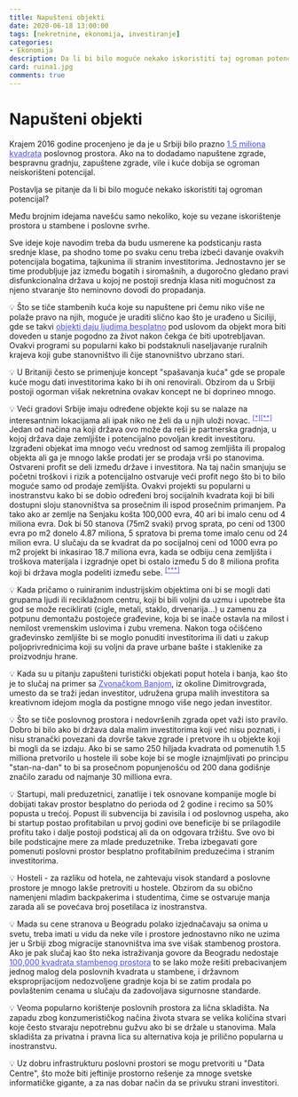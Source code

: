 ```yaml
---
title: Napušteni objekti
date: 2020-06-18 13:00:00
tags: [nekretnine, ekonomija, investiranje]
categories:
- Ekonomija 
description: Da li bi bilo moguće nekako iskoristiti taj ogroman potencijal napuštenih objekata i kako?
card: ruina1.jpg
comments: true
---
```


<style>
    .img-mb-14 { margin-bottom: 14px; }
    a { color: #6463ce; font-weight: 500; }
</style>

# Napušteni objekti

Krajem 2016 godine procenjeno je da je u Srbiji bilo prazno [1,5 miliona kvadrata](https://www.blic.rs/vesti/beograd/avetinjske-zgrade-prestonice-sablasno-prazno-cak-15-miliona-kvadrata-poslovnog/13rw5rz) poslovnog prostora. Ako na to dodadamo napuštene zgrade, bespravnu gradnju, zapuštene zgrade, vile i kuće dobija se ogroman neiskorišteni potencijal.

Postavlja se pitanje da li bi bilo moguće nekako iskoristiti taj ogroman potencijal?

Među brojnim idejama navešću samo nekoliko, koje su vezane iskorištenje prostora u stambene i poslovne svrhe. 

Sve ideje koje navodim treba da budu usmerene ka podsticanju rasta srednje klase, pa shodno tome po svaku cenu treba izbeći davanje ovakvih potencijala bogatima, tajkunima ili stranim investitorima. Jednostavno jer se time produbljuje jaz između bogatih i siromašnih, a dugoročno gledano pravi disfunkcionalna država u kojoj ne postoji srednja klasa niti mogućnost za njeno stvaranje što neminovno dovodi do propadanja.

💡 Što se tiče stambenih kuća koje su napuštene pri čemu niko više ne polaže pravo na njih, moguće je uraditi slično kao što je urađeno u Siciliji, gde se takvi [objekti daju ljudima besplatno](https://www.rtvbn.com/3970751/prelijepi-gradic-na-siciliji-nudi-kuce-besplatno) pod uslovom da objekt mora biti doveden u stanje pogodno za život nakon čekga će biti upotrebljavan. Ovakvi programi su popularni kako bi podstaknuli naseljavanje ruralnih krajeva koji gube stanovništvo ili čije stanovništvo ubrzano stari.

💡 U Britaniji često se primenjuje koncept "spašavanja kuća" gde se propale kuće mogu dati investitorima kako bi ih oni renovirali. Obzirom da u Srbiji postoji ogorman višak nekretnina ovakav koncept ne bi doprineo mnogo.

💡 Veći gradovi Srbije imaju određene objekte koji su se nalaze na interesantnim lokacijama ali ipak niko ne želi da u njih uloži novac. <sup>[[*]](https://www.blic.rs/vesti/beograd/kuce-strave-od-ovih-napustenih-vila-u-beogradu-prolaznike-podilazi-jeza-video/bvwzxn0)[[**]](https://www.blic.rs/vesti/beograd/opet-prodaju-kucu-tajni-vila-na-senjaku-na-snizenju-ali-je-problem-sto-je-pripadala/0dx11rz)</sup> Jedan od načina na koji država ovo može da reši je partnerska gradnja, u kojoj država daje zemljište i potencijalno povoljan kredit investitoru. Izgrađeni objekat ima mnogo veću vrednost od samog zemljišta ili propalog objekta ali ga je mnogo lakše prodati jer se prodaja vrši po stanovima.  Ostvareni profit se deli između države i investitora. Na taj način smanjuju se početni troškovi i rizik a potencijalno ostvaruje veći profit nego što bi to bilo moguće samo od prodaje zemljišta. Ovakvi projekti su popularni u inostranstvu kako bi se dobio određeni broj socijalnih kvadrata koji bi bili dostupni sloju stanovništva sa prosečnim ili ispod prosečnim primanjem. Pa tako ako ar zemlje na Senjaku košta 100,000 evra, 40 ari bi imalo cenu od 4 miliona evra. Dok bi 50 stanova (75m2 svaki) prvog sprata, po ceni od 1300 evra po m2 donelo 4.87 miliona, 5 spratova bi prema tome imalo cenu od 24 milion evra. U slučaju da se kvadrat da po socijalnoj ceni od 1000 evra po m2 projekt bi inkasirao 18.7 miliona evra, kada se odbiju cena zemljišta i troškova materijala i izgradnje opet bi ostalo između 5 do 8 miliona profita koji bi država mogla podeliti između sebe. <sup>[[***]](https://www.danas.rs/drustvo/u-srbiji-se-na-stanovima-zaradjuje-najvise-na-svetu/)</sup>

💡 Kada pričamo o ruiniranim industrijskim objektima oni bi se mogli dati grupama ljudi ili reciklažnom centru, koji bi bili voljni da uzmu i upotrebe šta god se može reciklirati (cigle, metali, staklo, drvenarija...) u zamenu za potpunu demontažu postojeće građevine, koja bi se inače ostavla na milost i nemilost vremenskim uslovima i zubu vremena. Nakon toga očišćeno građevinsko zemljište bi se moglo ponuditi investitorima ili dati u zakup poljoprivrednicima koji su voljni da prave urbane bašte i staklenike za proizvodnju hrane.

💡 Kada su u pitanju zapušteni turistički objekati poput hotela i banja, kao što je to slučaj na primer sa [Zvonačkom Banjom](https://www.juznevesti.com/Politika/Brnabic-zavrsila-posetu-jugu-najavljuje-resenje-za-Zvonacku-Banju.sr.html), iz okoline Dimitrovgrada, umesto da se traži jedan investitor, udružena grupa malih investitora sa kreativnom idejom mogla da postigne mnogo više nego jedan investitor.

💡 Što se tiče poslovnog prostora i nedovršenih zgrada opet važi isto pravilo. Dobro bi bilo ako bi država dala malim investitorima koji već nisu poznati, i nisu stranački povezani da dovrše takve zgrade i pretvore ih u objekte koji bi mogli da se izdaju. Ako bi se samo 250 hiljada kvadrata od pomenutih 1.5 milliona pretvorilo u hostele ili sobe koje bi se mogle iznajmljivati po principu "stan-na-dan" to bi sa prosečnom popunjenošću od 200 dana godišnje značilo zaradu od najmanje 30 milliona evra.

💡 Startupi, mali preduzetnici, zanatlije i tek osnovane kompanije mogle bi dobijati takav prostor besplatno do perioda od 2 godine i recimo sa 50% popusta u trećoj. Popust ili subvencija bi zavisila i od poslovnog uspeha, ako bi startup postao profitabilan u prvoj godini ove beneficije bi se prilagodile profitu tako i dalje postoji podsticaj ali da on odgovara tržištu. Sve ovo bi bile podsticajne mere za mlade preduzetnike. Treba izbegavati gore pomenuti poslovni prostor besplatno profitabilnim preduzećima i stranim investitorima. 

💡 Hosteli - za razliku od hotela, ne zahtevaju visok standard a poslovne prostore je mnogo lakše pretroviti u hostele. Obzirom da su obično namenjeni mladim backpakerima i studentima, čime se ostvaruje manja zarada ali se povećava broj posetilaca iz inostranstva.

💡 Mada su cene stranova u Beogradu polako izjednačavaju sa onima u svetu, treba imati u vidu da neke vile i prostore jednostavno niko ne uzima jer u Srbiji zbog migracije stanovništva ima sve višak stambenog prostora. Ako je pak slučaj kao što neka istraživanja govore da Beogradu nedostaje [100,000 kvadrata stambenog prostora](http://rs.n1info.com/Biznis/a458217/Beogradu-nedostaje-100.000-kvadrata-stambenog-prostora.html) to se lako može rešiti prebacivanjem jednog malog dela poslovnih kvadrata u stambene, i državnom eksproprijacijom nedozvoljene gradnje koja bi se zatim prodala po povlaštenim cenama u slučaju da zadovoljava sigurnosne standarde.

💡 Veoma popularno korištenje poslovnih prostora za lična skladišta. Na zapadu zbog konzumerističkog načina života stvara se velika količina stvari koje često stvaraju nepotrebnu gužvu ako bi se držale u stanovima. Mala skladišta za privatna i pravna lica su alternativa koja je prilično popularna u inostranstvu.

💡 Uz dobru infrastrukturu poslovni prostori se mogu pretvoriti u "Data Centre", što može biti jeftinije prostorno rešenje za mnoge svetske informatičke gigante, a za nas dobar način da se privuku strani investitori.
